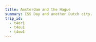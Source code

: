 ```yaml
---
title: Amsterdam and the Hague
summary: CSS Day and another Dutch city.
trip_id:
  - t4or1
  - t4ou1
  - t4ow1
---
```

